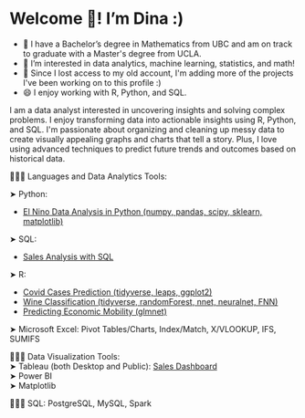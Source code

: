 # Welcome 👋! I’m Dina :)

- 🔭 I have a Bachelor’s degree in Mathematics from UBC and am on track to graduate with a Master's degree from UCLA.
- 👀 I’m interested in data analytics, machine learning, statistics, and math!
- 🌱 Since I lost access to my old account, I'm adding more of the projects I've been working on to this profile :)
- 😄 I enjoy working with R, Python, and SQL.

I am a data analyst interested in uncovering insights and solving complex problems. I enjoy transforming data into actionable insights using  R, Python, and SQL. I'm passionate about organizing and cleaning up messy data to create visually appealing graphs and charts that tell a story. Plus, I love using advanced techniques to predict future trends and outcomes based on historical data.

👩🏻‍💻 Languages and Data Analytics Tools: 

➤ Python:
  - [El Nino Data Analysis in Python (numpy, pandas, scipy, sklearn, matplotlib)](https://github.com/didemch/ElNino-Analysis-Python)
  
➤ SQL:
  - [Sales Analysis with SQL](https://github.com/didemch/Sales-Analysis-SQL)   

➤ R: 
  - [Covid Cases Prediction (tidyverse, leaps, ggplot2)](https://github.com/didemch/Forecasting-Covid-Cases-in-R)
  - [Wine Classification (tidyverse, randomForest, nnet, neuralnet, FNN)](https://github.com/didemch/Wine-Classification-in-R)
  - [Predicting Economic Mobility (glmnet)](https://github.com/didemch/Predicting-Economic-Mobility-in-R)
    
➤ Microsoft Excel: Pivot Tables/Charts, Index/Match, X/VLOOKUP, IFS, SUMIFS  
 
 
👩🏻‍💻 Data Visualization Tools:  
  ➤ Tableau (both Desktop and Public): [Sales Dashboard](https://public.tableau.com/app/profile/d.d5528/viz/SalesDashboard_17134717008190/SalesDashboard)  
  ➤ Power BI  
  ➤ Matplotlib  

👩🏻‍💻 SQL: PostgreSQL, MySQL, Spark  


<!---
didemch/didemch is a ✨ special ✨ repository because its `README.md` (this file) appears on your GitHub profile.
You can click the Preview link to take a look at your changes.
--->
